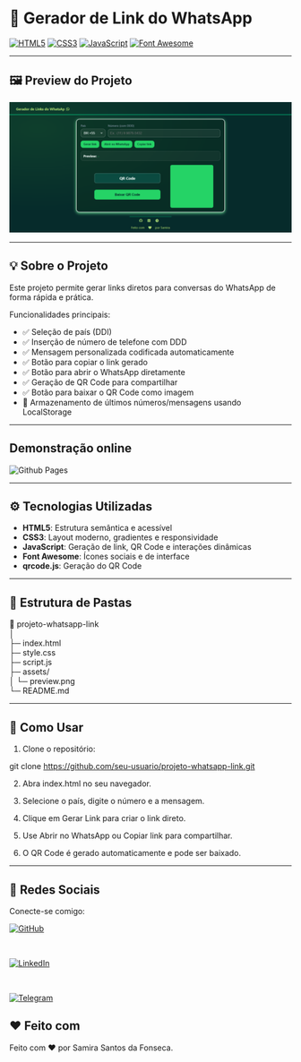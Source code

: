 # 📲 Gerador de Link do WhatsApp

[![HTML5](https://img.shields.io/badge/HTML5-E34F26?style=for-the-badge&logo=html5&logoColor=white)](https://developer.mozilla.org/pt-BR/docs/Web/HTML) 
[![CSS3](https://img.shields.io/badge/CSS3-1572B6?style=for-the-badge&logo=css3&logoColor=white)](https://developer.mozilla.org/pt-BR/docs/Web/CSS)
[![JavaScript](https://img.shields.io/badge/JavaScript-F7DF1E?style=for-the-badge&logo=javascript&logoColor=black)](https://developer.mozilla.org/pt-BR/docs/Web/JavaScript)
[![Font Awesome](https://img.shields.io/badge/Font_Awesome-528DD7?style=for-the-badge&logo=fontawesome&logoColor=white)](https://fontawesome.com/)

---

## 🖼️ Preview do Projeto

![Preview do Gerador de Link do WhatsApp](./assets/img/Gerador%20de%20Links%20do%20WhatsAp.png)

---

## 💡 Sobre o Projeto

Este projeto permite gerar links diretos para conversas do WhatsApp de forma rápida e prática.  

Funcionalidades principais:

- ✅ Seleção de país (DDI)  
- ✅ Inserção de número de telefone com DDD  
- ✅ Mensagem personalizada codificada automaticamente  
- ✅ Botão para copiar o link gerado  
- ✅ Botão para abrir o WhatsApp diretamente  
- ✅ Geração de QR Code para compartilhar  
- ✅ Botão para baixar o QR Code como imagem  
- 💾 Armazenamento de últimos números/mensagens usando LocalStorage  

---

## Demonstração online

![Github Pages](https://samirasfonseca.github.io/Gerador-de-Link-do-WhatsApp/)


---

## ⚙️ Tecnologias Utilizadas

- **HTML5**: Estrutura semântica e acessível  
- **CSS3**: Layout moderno, gradientes e responsividade  
- **JavaScript**: Geração de link, QR Code e interações dinâmicas  
- **Font Awesome**: Ícones sociais e de interface  
- **qrcode.js**: Geração do QR Code  

---

## 📂 Estrutura de Pastas

📁 projeto-whatsapp-link  
│  
├─ index.html  
├─ style.css  
├─ script.js  
├─ assets/  
│ └─ preview.png  
└─ README.md  

---

## 🚀 Como Usar

1. Clone o repositório:  

git clone https://github.com/seu-usuario/projeto-whatsapp-link.git

2. Abra index.html no seu navegador.

3. Selecione o país, digite o número e a mensagem.

4. Clique em Gerar Link para criar o link direto.

5. Use Abrir no WhatsApp ou Copiar link para compartilhar.

6. O QR Code é gerado automaticamente e pode ser baixado.

---

## 📡 Redes Sociais

Conecte-se comigo:

[![GitHub](https://img.shields.io/badge/GitHub-100000?style=for-the-badge&logo=github&logoColor=white)](https://github.com/samirasfonseca) 

<br>

[![LinkedIn](https://img.shields.io/badge/LinkedIn-0077B5?style=for-the-badge&logo=linkedin&logoColor=white)](https://www.linkedin.com/in/samirasfonseca)  

<br>

[![Telegram](https://img.shields.io/badge/Telegram-0088CC?style=for-the-badge&logo=telegram&logoColor=white)](http://t.me/samirasfonseca)

## ❤️ Feito com

Feito com ❤️ por Samira Santos da Fonseca.
